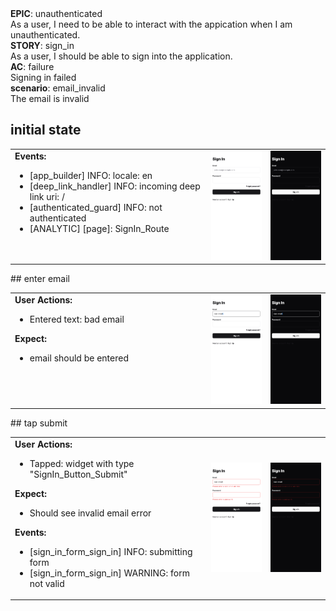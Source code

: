 <div data-description="container" data-description-level="0">
<div data-description="title">
<strong>EPIC</strong>:
unauthenticated
</div><div data-description="description">As a user, I need to be able to interact with the appication when I am unauthenticated.
</div></div>

<div data-description="container" data-description-level="1">
<div data-description="title">
<strong>STORY</strong>:
sign_in
</div><div data-description="description">As a user, I should be able to sign into the application.
</div></div>

<div data-description="container" data-description-level="2">
<div data-description="title">
<strong>AC</strong>:
failure
</div><div data-description="description">Signing in failed
</div></div>

<div data-description="container" data-description-level="3">
<div data-description="title">
<strong>scenario</strong>:
email_invalid
</div><div data-description="description">The email is invalid
</div></div>

## initial state

<table>
  <tbody>
   <tr>
      <td width="300" style="vertical-align:top">
<b>Events:</b>
<ul>
  <li class=info>[app_builder] INFO: locale: en</li>
  <li class=info>[deep_link_handler] INFO: incoming deep link uri: /</li>
  <li class=info>[authenticated_guard] INFO: not authenticated</li>
  <li class=analytic>[ANALYTIC] [page]: SignIn_Route</li>
      </td>
      <td>
      <img width="300" src="../../../../flows/unauthenticated/screenshots/sign_in/failure/email_invalid/0.0.iphone11.png">      </td>      </td>
      <td>
      <img width="300" src="../../../../flows/unauthenticated/screenshots/sign_in/failure/email_invalid/0.1.iphone11.png">      </td>   </tr>
  </tbody>
</table>
## enter email

<table>
  <tbody>
   <tr>
      <td width="300" style="vertical-align:top">
<b>User Actions:</b>
<ul>
  <li>Entered text: bad email</li>
</ul>
<b>Expect:</b>
<ul>
  <li>email should be entered</li>
</ul>
      </td>
      <td>
      <img width="300" src="../../../../flows/unauthenticated/screenshots/sign_in/failure/email_invalid/1.0.iphone11.png">      </td>      </td>
      <td>
      <img width="300" src="../../../../flows/unauthenticated/screenshots/sign_in/failure/email_invalid/1.1.iphone11.png">      </td>   </tr>
  </tbody>
</table>
## tap submit

<table>
  <tbody>
   <tr>
      <td width="300" style="vertical-align:top">
<b>User Actions:</b>
<ul>
  <li>Tapped: widget with type "SignIn_Button_Submit"</li>
</ul>
<b>Expect:</b>
<ul>
  <li>Should see invalid email error</li>
</ul>
<b>Events:</b>
<ul>
  <li class=info>[sign_in_form_sign_in] INFO: submitting form</li>
  <li class=warning>[sign_in_form_sign_in] WARNING: form not valid</li>
      </td>
      <td>
      <img width="300" src="../../../../flows/unauthenticated/screenshots/sign_in/failure/email_invalid/2.0.iphone11.png">      </td>      </td>
      <td>
      <img width="300" src="../../../../flows/unauthenticated/screenshots/sign_in/failure/email_invalid/2.1.iphone11.png">      </td>   </tr>
  </tbody>
</table>
